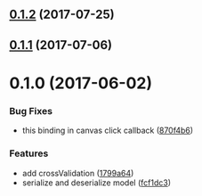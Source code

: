 <a name="0.1.2"></a>
## [0.1.2](https://github.com/mljs/libsvm/compare/v0.1.1...v0.1.2) (2017-07-25)



<a name="0.1.1"></a>
## [0.1.1](https://github.com/mljs/libsvm/compare/v0.1.0...v0.1.1) (2017-07-06)



<a name="0.1.0"></a>
# 0.1.0 (2017-06-02)


### Bug Fixes

* this binding in canvas click callback ([870f4b6](https://github.com/mljs/libsvm/commit/870f4b6))


### Features

* add crossValidation ([1799a64](https://github.com/mljs/libsvm/commit/1799a64))
* serialize and deserialize model ([fcf1dc3](https://github.com/mljs/libsvm/commit/fcf1dc3))



